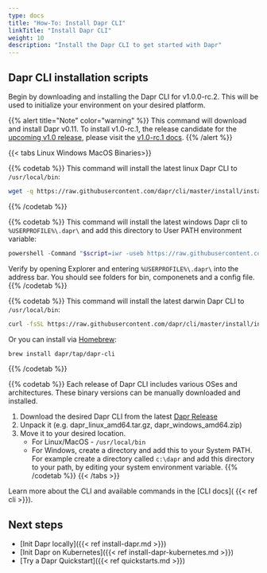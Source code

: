 ```yaml
---
type: docs
title: "How-To: Install Dapr CLI"
linkTitle: "Install Dapr CLI"
weight: 10
description: "Install the Dapr CLI to get started with Dapr"
---
```


## Dapr CLI installation scripts

Begin by downloading and installing the Dapr CLI for v1.0.0-rc.2. This will be used to initialize your environment on your desired platform.

{{% alert title="Note" color="warning" %}}
This command will download and install Dapr v0.11. To install v1.0-rc.1, the release candidate for the [upcoming v1.0 release](https://blog.dapr.io/posts/2020/10/20/the-path-to-v.1.0-production-ready-dapr/), please visit the [v1.0-rc.1 docs](https://v1-rc1.docs.dapr.io/getting-started/install-dapr-cli).
{{% /alert %}}

{{< tabs Linux Windows MacOS Binaries>}}

{{% codetab %}}
This command will install the latest linux Dapr CLI to `/usr/local/bin`:
```bash
wget -q https://raw.githubusercontent.com/dapr/cli/master/install/install.sh -O - | /bin/bash -s 1.0.0-rc.2
```
{{% /codetab %}}

{{% codetab %}}
This command will install the latest windows Dapr cli to `%USERPROFILE%\.dapr\` and add this directory to User PATH environment variable:
```powershell
powershell -Command "$script=iwr -useb https://raw.githubusercontent.com/dapr/cli/master/install/install.ps1; $block=[ScriptBlock]::Create($script); invoke-command -ScriptBlock $block -ArgumentList 1.0.0-rc.2"
```
Verify by opening Explorer and entering `%USERPROFILE%\.dapr\` into the address bar. You should see folders for bin, componenets and a config file.
{{% /codetab %}}

{{% codetab %}}
This command will install the latest darwin Dapr CLI to `/usr/local/bin`:
```bash
curl -fsSL https://raw.githubusercontent.com/dapr/cli/master/install/install.sh | /bin/bash -s 1.0.0-rc.2
```

Or you can install via [Homebrew](https://brew.sh):
```bash
brew install dapr/tap/dapr-cli
```
{{% /codetab %}}

{{% codetab %}}
Each release of Dapr CLI includes various OSes and architectures. These binary versions can be manually downloaded and installed.

1. Download the desired Dapr CLI from the latest [Dapr Release](https://github.com/dapr/cli/releases)
2. Unpack it (e.g. dapr_linux_amd64.tar.gz, dapr_windows_amd64.zip)
3. Move it to your desired location.
   - For Linux/MacOS - `/usr/local/bin`
   - For Windows, create a directory and add this to your System PATH. For example create a directory called `c:\dapr` and add this directory to your path, by editing your system environment variable.
{{% /codetab %}}
{{< /tabs >}}

Learn more about the CLI and available commands in the [CLI docs]( {{< ref cli >}}).

## Next steps
- [Init Dapr locally]({{< ref install-dapr.md >}})
- [Init Dapr on Kubernetes]({{< ref install-dapr-kubernetes.md >}})
- [Try a Dapr Quickstart]({{< ref quickstarts.md >}})